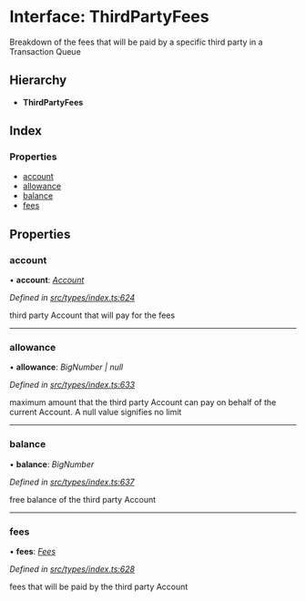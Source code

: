 # Interface: ThirdPartyFees

Breakdown of the fees that will be paid by a specific third party in a Transaction Queue

## Hierarchy

* **ThirdPartyFees**

## Index

### Properties

* [account](thirdpartyfees.md#account)
* [allowance](thirdpartyfees.md#allowance)
* [balance](thirdpartyfees.md#balance)
* [fees](thirdpartyfees.md#fees)

## Properties

###  account

• **account**: *[Account](../classes/account.md)*

*Defined in [src/types/index.ts:624](https://github.com/PolymathNetwork/polymesh-sdk/blob/44d12f59/src/types/index.ts#L624)*

third party Account that will pay for the fees

___

###  allowance

• **allowance**: *BigNumber | null*

*Defined in [src/types/index.ts:633](https://github.com/PolymathNetwork/polymesh-sdk/blob/44d12f59/src/types/index.ts#L633)*

maximum amount that the third party Account can pay on behalf of the current Account. A null
  value signifies no limit

___

###  balance

• **balance**: *BigNumber*

*Defined in [src/types/index.ts:637](https://github.com/PolymathNetwork/polymesh-sdk/blob/44d12f59/src/types/index.ts#L637)*

free balance of the third party Account

___

###  fees

• **fees**: *[Fees](fees.md)*

*Defined in [src/types/index.ts:628](https://github.com/PolymathNetwork/polymesh-sdk/blob/44d12f59/src/types/index.ts#L628)*

fees that will be paid by the third party Account
